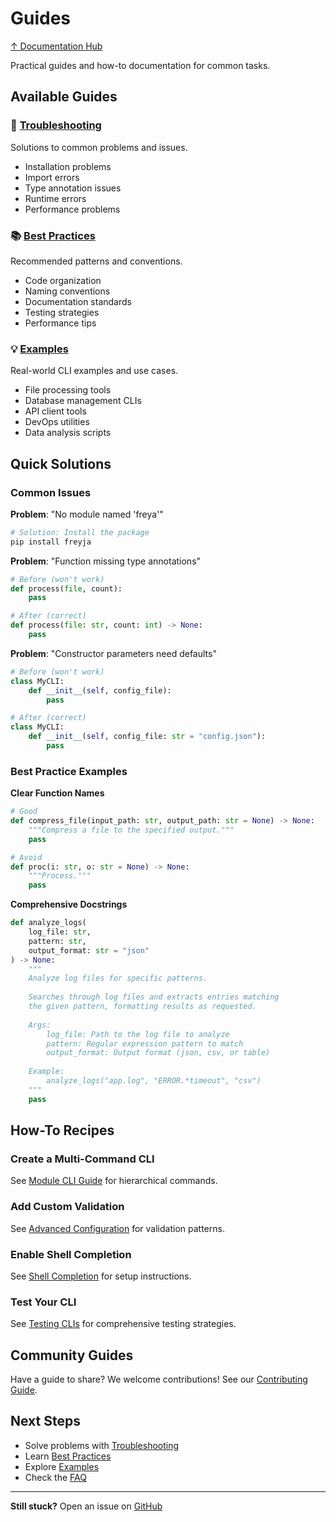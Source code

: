 # Guides

[↑ Documentation Hub](../help.md)

Practical guides and how-to documentation for common tasks.

## Available Guides

### 🔧 [Troubleshooting](troubleshooting.md)
Solutions to common problems and issues.
- Installation problems
- Import errors
- Type annotation issues
- Runtime errors
- Performance problems

### 📚 [Best Practices](best-practices.md)
Recommended patterns and conventions.
- Code organization
- Naming conventions
- Documentation standards
- Testing strategies
- Performance tips

### 💡 [Examples](examples.md)
Real-world CLI examples and use cases.
- File processing tools
- Database management CLIs
- API client tools
- DevOps utilities
- Data analysis scripts

## Quick Solutions

### Common Issues

**Problem**: "No module named 'freya'"
```bash
# Solution: Install the package
pip install freyja
```

**Problem**: "Function missing type annotations"
```python
# Before (won't work)
def process(file, count):
    pass

# After (correct)
def process(file: str, count: int) -> None:
    pass
```

**Problem**: "Constructor parameters need defaults"
```python
# Before (won't work)
class MyCLI:
    def __init__(self, config_file):
        pass

# After (correct)
class MyCLI:
    def __init__(self, config_file: str = "config.json"):
        pass
```

### Best Practice Examples

**Clear Function Names**
```python
# Good
def compress_file(input_path: str, output_path: str = None) -> None:
    """Compress a file to the specified output."""
    pass

# Avoid
def proc(i: str, o: str = None) -> None:
    """Process."""
    pass
```

**Comprehensive Docstrings**
```python
def analyze_logs(
    log_file: str,
    pattern: str,
    output_format: str = "json"
) -> None:
    """
    Analyze log files for specific patterns.
    
    Searches through log files and extracts entries matching
    the given pattern, formatting results as requested.
    
    Args:
        log_file: Path to the log file to analyze
        pattern: Regular expression pattern to match
        output_format: Output format (json, csv, or table)
        
    Example:
        analyze_logs("app.log", "ERROR.*timeout", "csv")
    """
    pass
```

## How-To Recipes

### Create a Multi-Command CLI
See [Module CLI Guide](../user-guide/module-cli.md#hierarchical-commands) for hierarchical commands.

### Add Custom Validation
See [Advanced Configuration](../advanced/custom-configuration.md#validation-hooks) for validation patterns.

### Enable Shell Completion
See [Shell Completion](../features/shell-completion.md) for setup instructions.

### Test Your CLI
See [Testing CLIs](../advanced/testing-clis.md) for comprehensive testing strategies.

## Community Guides

Have a guide to share? We welcome contributions! See our [Contributing Guide](../development/contributing.md).

## Next Steps

- Solve problems with [Troubleshooting](troubleshooting.md)
- Learn [Best Practices](best-practices.md)
- Explore [Examples](examples.md)
- Check the [FAQ](../faq.md)

---

**Still stuck?** Open an issue on [GitHub](https://github.com/tangledpath/freyja/issues)
